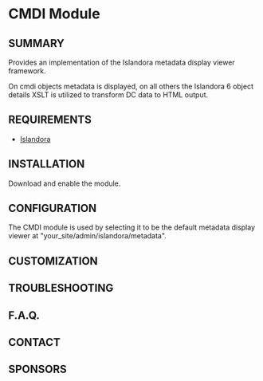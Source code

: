CMDI Module
===========================

SUMMARY
-------
Provides an implementation of the Islandora metadata display viewer framework.

On cmdi objects metadata is displayed, on all others the Islandora 6
object details XSLT is utilized to transform DC data to HTML output.

REQUIREMENTS
------------
- [Islandora](http://github.com/Islandora/islandora)

INSTALLATION
------------
Download and enable the module.

CONFIGURATION
-------------
The CMDI module is used by selecting it to be the default metadata display viewer at "your_site/admin/islandora/metadata".

CUSTOMIZATION
-------------

TROUBLESHOOTING
---------------

F.A.Q.
------

CONTACT
-------

SPONSORS
--------
